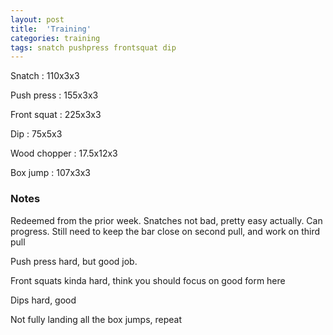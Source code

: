 ```yaml
---
layout: post
title:  'Training'
categories: training
tags: snatch pushpress frontsquat dip
---
```


Snatch :   110x3x3

Push press  : 155x3x3

Front squat   :   225x3x3

Dip      :   75x5x3

Wood chopper  : 17.5x12x3

Box jump  : 107x3x3

### Notes

Redeemed from the prior week. Snatches not bad, pretty easy actually. Can progress. Still need to keep the bar close on second pull, and work on third pull

Push press hard, but good job.

Front squats kinda hard, think you should focus on good form here

Dips hard, good

Not fully landing all the box jumps, repeat
